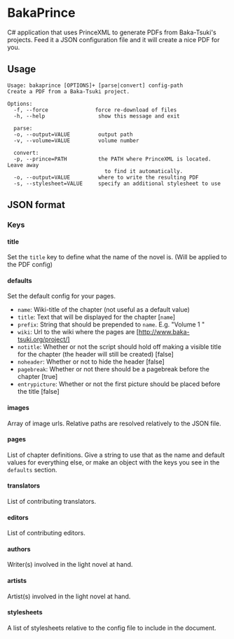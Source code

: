 BakaPrince
==========

C# application that uses PrinceXML to generate PDFs from Baka-Tsuki's projects. Feed it a JSON configuration file and it will create a nice PDF for you.


## Usage
```
Usage: bakaprince [OPTIONS]+ [parse|convert] config-path
Create a PDF from a Baka-Tsuki project.

Options:
  -f, --force               force re-download of files
  -h, --help                 show this message and exit
  
  parse:
  -o, --output=VALUE         output path
  -v, --volume=VALUE         volume number
  
  convert:
  -p, --prince=PATH          the PATH where PrinceXML is located. Leave away
                               to find it automatically.
  -o, --output=VALUE         where to write the resulting PDF
  -s, --stylesheet=VALUE     specify an additional stylesheet to use
```

## JSON format
### Keys
#### title
Set the `title` key to define what the name of the novel is. (Will be applied to the PDF config)

#### defaults
Set the default config for your pages.

* `name`: Wiki-title of the chapter (not useful as a default value)
* `title`: Text that will be displayed for the chapter [`name`]
* `prefix`: String that should be prepended to `name`. E.g. "Volume 1 "
* `wiki`: Url to the wiki where the pages are [http://www.baka-tsuki.org/project/]
* `notitle`: Whether or not the script should hold off making a visible title for the chapter (the header will still be created) [false]
* `noheader`: Whether or not to hide the header [false]
* `pagebreak`: Whether or not there should be a pagebreak before the chapter [true]
* `entrypicture`: Whether or not the first picture should be placed before the title [false]

#### images
Array of image urls. Relative paths are resolved relatively to the JSON file.

#### pages
List of chapter definitions. Give a string to use that as the name and default values for everything else, or make an object with the keys you see in the `defaults` section.

#### translators
List of contributing translators.

#### editors
List of contributing editors.

#### authors
Writer(s) involved in the light novel at hand.

#### artists
Artist(s) involved in the light novel at hand.


#### stylesheets
A list of stylesheets relative to the config file to include in the document.
